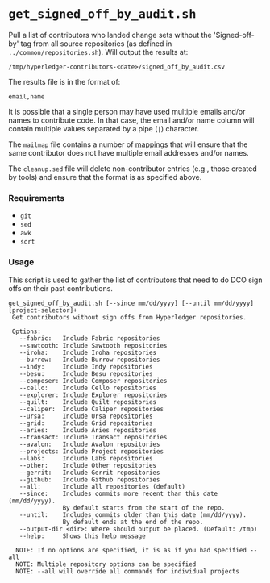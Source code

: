 # `get_signed_off_by_audit.sh`
Pull a list of contributors who landed change sets without the 'Signed-off-by' tag from all source repositories (as defined in `../common/repositories.sh`). Will output the results at:
```
/tmp/hyperledger-contributors-<date>/signed_off_by_audit.csv
```

The results file is in the format of:
```
email,name
```

It is possible that a single person may have used multiple emails and/or names to contribute code. In that case, the email and/or name column will contain multiple values separated by a pipe (`|`) character.

The `mailmap` file contains a number of [mappings](https://git-scm.com/docs/git-shortlog) that will ensure that the same contributor does not have multiple email addresses and/or names.

The `cleanup.sed` file will delete non-contributor entries (e.g., those created by tools) and ensure that the format is as specified above.

### Requirements
* `git`
* `sed`
* `awk`
* `sort`

### Usage
This script is used to gather the list of contributors that need to do DCO sign offs on their past contributions.
```
get_signed_off_by_audit.sh [--since mm/dd/yyyy] [--until mm/dd/yyyy] [project-selector]+
 Get contributors without sign offs from Hyperledger repositories.

 Options:
   --fabric:   Include Fabric repositories
   --sawtooth: Include Sawtooth repositories
   --iroha:    Include Iroha repositories
   --burrow:   Include Burrow repositories
   --indy:     Include Indy repositories
   --besu:     Include Besu repositories
   --composer: Include Composer repositories
   --cello:    Include Cello repositories
   --explorer: Include Explorer repositories
   --quilt:    Include Quilt repositories
   --caliper:  Include Caliper repositories
   --ursa:     Include Ursa repositories
   --grid:     Include Grid repositories
   --aries:    Include Aries repositories
   --transact: Include Transact repositories
   --avalon:   Include Avalon repositories
   --projects: Include Project repositories
   --labs:     Include Labs repositories
   --other:    Include Other repositories
   --gerrit:   Include Gerrit repositories
   --github:   Include Github repositories
   --all:      Include all repositories (default)
   --since:    Includes commits more recent than this date (mm/dd/yyyy).
               By default starts from the start of the repo.
   --until:    Includes commits older than this date (mm/dd/yyyy).
               By default ends at the end of the repo.
   --output-dir <dir>: Where should output be placed. (Default: /tmp)
   --help:     Shows this help message

  NOTE: If no options are specified, it is as if you had specified --all
  NOTE: Multiple repository options can be specified
  NOTE: --all will override all commands for individual projects
```
